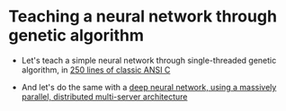 # Teaching a neural network through genetic algorithm

 * Let's teach a simple neural network through single-threaded genetic algorithm, in [250 lines of classic ANSI C](https://github.com/szoftveres/ai_ml/small)

 * And let's do the same with a [deep neural network, using a massively parallel, distributed multi-server architecture](https://github.com/szoftveres/ai_ml/big)
